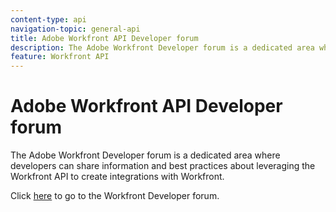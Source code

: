 ```yaml
---
content-type: api
navigation-topic: general-api
title: Adobe Workfront API Developer forum
description: The Adobe Workfront Developer forum is a dedicated area where developers can share information and best practices about leveraging the Workfront API to create integrations with Workfront.
feature: Workfront API
---
```


# Adobe Workfront API Developer forum

The Adobe Workfront Developer forum is a dedicated area where developers can share information and best practices about leveraging the Workfront API to create integrations with Workfront.

Click [here](https://one.workfront.com/s/topic/0TO0z000000cdI3GAI/api?tabset-21363=3) to go to the Workfront Developer forum.  

